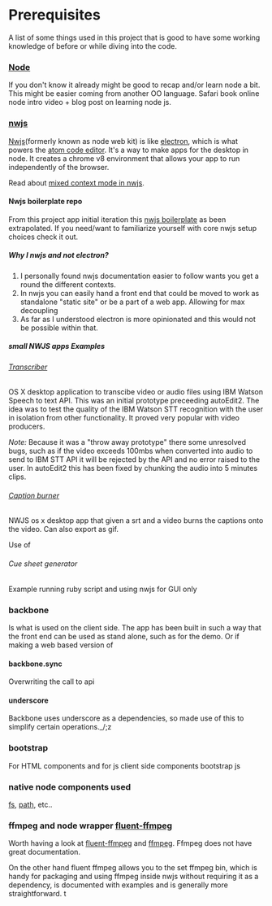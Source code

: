 # Prerequisites 

A list of some things used in this project that is good to have some working knowledge of before or while diving into the code.

### [Node][node] 
If you don't know it already might be good to recap and/or learn node a bit.
This might be easier coming from another OO language.
Safari book online node intro video + blog post on learning node js.

### [nwjs][nwjs] 
[Nwjs][nwjs](formerly known as node web kit) is like [electron][electron], which is what powers the [atom code editor][atom].
It's a way to make apps for the desktop in node. It creates a chrome v8 environment that allows your app to run independently of the browser.

Read about [mixed context mode in nwjs][nwjscontexts].

#### Nwjs boilerplate repo 
From this project app initial iteration this [nwjs boilerplate][nwjsboilerplate] as been extrapolated.
If you need/want to familiarize  yourself with core nwjs setup choices check it out. 

##### Why I nwjs and not electron?
1. I personally found nwjs documentation easier to follow wants you get a round the different contexts.
2. In nwjs you can easily hand a front end that could be moved to work as standalone "static site" or be a part of a web app. Allowing for max decoupling 
3. As far as I  understood electron is more opinionated and this would not be possible within that.

##### small NWJS apps Examples

###### [Transcriber][transcriber]
OS X desktop application to transcibe video or audio files using IBM Watson Speech to text API. This was an initial prototype preceeding autoEdit2. The idea was to test the quality of the IBM Watson STT recognition with the user in isolation from other functionality. It proved very popular with video producers.     

*Note:* Because it was a "throw away prototype" there some unresolved bugs, such as if the video exceeds 100mbs when converted into audio to send to IBM STT API it will be rejected by the API and no error raised to the user. 
In autoEdit2 this has been fixed by chunking the audio into 5 minutes clips.


###### [Caption burner][captions_burner] 
NWJS os x desktop app that given a srt and a video burns the captions onto the video. Can also export as gif.

Use of 


###### Cue sheet generator 
Example running ruby script and using nwjs for GUI only 


### backbone 
Is what is used on the client side.
The app has been built in such a way that the front end can be used as stand alone, such as for the demo. Or if making a web based version of 

#### backbone.sync 
Overwriting the call to api

#### underscore 
Backbone uses underscore as a dependencies, so made use of this to simplify certain operations._/;z 


### bootstrap 
For HTML components and for js client side components bootstrap js 

### native node components used

[fs](https://nodejs.org/api/fs.html), [path](https://nodejs.org/api/path.html), etc..

### ffmpeg and node wrapper [fluent-ffmpeg][fluent_ffmpeg]

Worth having a look at [fluent-ffmpeg][fluent_ffmpeg] and [ffmpeg][ffmpeg]. 
Ffmpeg does not have great documentation. 

<!-- I've put togethere a tutorial with some of the basic ffmpeg comands. 
[][link to ffmpeg tutorial, draft in notes folder] -->

On the other hand fluent ffmpeg allows you to the set ffmpeg bin, which is handy for packaging and using ffmpeg inside nwjs without requiring it as a dependency, is documented with examples and is generally more straightforward. t


[node]:https://nodejs.org/en/about/
[nwjs]:http://docs.nwjs.io/en/latest/For%20Users/Getting%20Started/
[electron]:http://electron.atom.io/
[atom]:https://atom.io/
[nwjscontexts]:http://docs.nwjs.io/en/latest/For%20Users/Advanced/JavaScript%20Contexts%20in%20NW.js/
[nwjsboilerplate]:https://github.com/pietrop/nwjs_boilerplate
[transcriber]:https://voxmedia.github.io/Transcriber/
[captions_burner]:https://voxmedia.github.io/captions_burner/
[fluent_ffmpeg]: https://github.com/fluent-ffmpeg/node-fluent-ffmpeg
[ffmpeg]:https://www.ffmpeg.org/